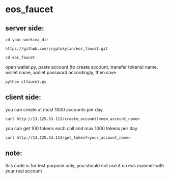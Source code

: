 # eos_faucet

## server side:
```
cd your_working_dir

https://github.com/cryptokylin/eos_faucet.git

cd eos_faucet
```
open wallet.py, paste account (to create account, transfer tokens) name, wallet name, wallet password accordingly, then save

```
python clfaucet.py
```

## client side:

you can create at most 1000 accounts per day. 
```
curl http://13.125.53.113/create_account?<new_account_name>
```

you can get 100 tokens each call and max 1000 tokens per day. 
```
curl http://13.125.53.113/get_token?<your_account_name>
```
## note:

this code is for test purpose only, you should not use it on eos mainnet with your real account
